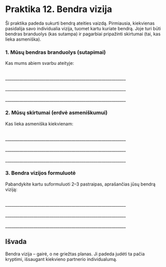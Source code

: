 <div style="page-break-before: always;"></div>

# Praktika 12. Bendra vizija

Ši praktika padeda sukurti bendrą ateities vaizdą. Pirmiausia, kiekvienas pasidalija savo individualia vizija, tuomet kartu kuriate bendrą. Joje turi būti bendras branduolys (kas sutampa) ir pagarbiai pripažinti skirtumai (tai, kas lieka asmeniška).

### 1. Mūsų bendras branduolys (sutapimai)

Kas mums abiem svarbu ateityje:

<br/>
____________________________________________________________
<br/><br/>
____________________________________________________________
<br/><br/>
____________________________________________________________

### 2. Mūsų skirtumai (erdvė asmeniškumui)

Kas lieka asmeniška kiekvienam:

<br/>
____________________________________________________________
<br/><br/>
____________________________________________________________
<br/><br/>
____________________________________________________________

### 3. Bendra vizijos formuluotė

Pabandykite kartu suformuluoti 2–3 pastraipas, aprašančias jūsų bendrą viziją:

<br/>
____________________________________________________________
<br/><br/>
____________________________________________________________
<br/><br/>
____________________________________________________________

## Išvada

Bendra vizija – gairė, o ne griežtas planas. Ji padeda judėti ta pačia kryptimi, išsaugant kiekvieno partnerio individualumą.

